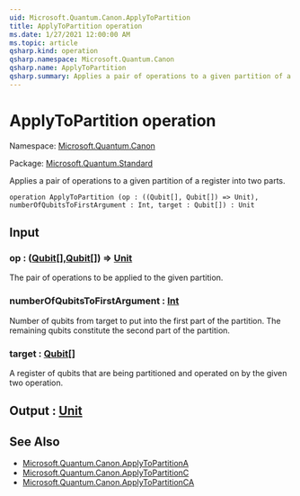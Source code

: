 ```yaml
---
uid: Microsoft.Quantum.Canon.ApplyToPartition
title: ApplyToPartition operation
ms.date: 1/27/2021 12:00:00 AM
ms.topic: article
qsharp.kind: operation
qsharp.namespace: Microsoft.Quantum.Canon
qsharp.name: ApplyToPartition
qsharp.summary: Applies a pair of operations to a given partition of a register into two parts.
---
```


# ApplyToPartition operation

Namespace: [Microsoft.Quantum.Canon](xref:Microsoft.Quantum.Canon)

Package: [Microsoft.Quantum.Standard](https://nuget.org/packages/Microsoft.Quantum.Standard)


Applies a pair of operations to a given partition of a register into two parts.

```qsharp
operation ApplyToPartition (op : ((Qubit[], Qubit[]) => Unit), numberOfQubitsToFirstArgument : Int, target : Qubit[]) : Unit
```


## Input

### op : ([Qubit](xref:microsoft.quantum.lang-ref.qubit)[],[Qubit](xref:microsoft.quantum.lang-ref.qubit)[]) => [Unit](xref:microsoft.quantum.lang-ref.unit) 

The pair of operations to be applied to the given partition.


### numberOfQubitsToFirstArgument : [Int](xref:microsoft.quantum.lang-ref.int)

Number of qubits from target to put into the first part of the partition.The remaining qubits constitute the second part of the partition.


### target : [Qubit](xref:microsoft.quantum.lang-ref.qubit)[]

A register of qubits that are being partitioned and operated on by thegiven two operation.



## Output : [Unit](xref:microsoft.quantum.lang-ref.unit)



## See Also

- [Microsoft.Quantum.Canon.ApplyToPartitionA](xref:Microsoft.Quantum.Canon.ApplyToPartitionA)
- [Microsoft.Quantum.Canon.ApplyToPartitionC](xref:Microsoft.Quantum.Canon.ApplyToPartitionC)
- [Microsoft.Quantum.Canon.ApplyToPartitionCA](xref:Microsoft.Quantum.Canon.ApplyToPartitionCA)